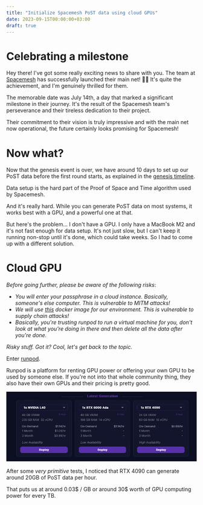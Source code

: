 ```yaml
---
title: "Initialize Spacemesh PoST data using cloud GPUs"
date: 2023-09-15T00:00:00+03:00
draft: true
---
```


# Celebrating a milestone

Hey there! I've got some really exciting news to share with you. The team at [Spacemesh](https://spacemesh.io) has successfully launched their main net! 🚀🚀 It's quite the achievement, and I'm genuinely thrilled for them.

The memorable date was July 14th, a day that marked a significant milestone in their journey. It's the result of the Spacemesh team's perseverance and their tireless dedication to their project.

Their commitment to their vision is truly impressive and with the main net now operational, the future certainly looks promising for Spacemesh!

# Now what?

Now that the genesis event is over, we have around 10 days to set up our PoST data before the first round starts, as explained in the [genesis timeline](https://spacemesh.io/blog/genesis-timeline/).

Data setup is the hard part of the Proof of Space and Time algorithm used by Spacemesh.

And it's really hard. While you can generate PoST data on most systems, it works best with a GPU, and a powerful one at that.

But here's the problem... I don't have a GPU. I only have a MacBook M2 and it's not fast enough for data setup. It's not just slow, but I can't keep it running non-stop until it's done, which could take weeks. So I had to come up with a different solution.

# Cloud GPU

_Before going further, please be aware of the following risks_:

- _You will enter your passphrase in a cloud instance. Basically, someone's else computer. This is vulnerable to MITM attacks!_
- _We will use [this](https://github.com/selkies-project/docker-nvidia-glx-desktop) docker image for our environment. This is vulnerable to supply chain attacks!_
- _Basically, you're trusting runpod to run a virtual machine for you, don't look at what you're doing in there and then delete all the data after you're done._

_Risky stuff. Got it? Cool, let's get back to the topic._

Enter [runpod](runpod.io).

Runpod is a platform for renting GPU power or offering your own GPU to be used by someone else. If you're not into that whole community thing, they also have their own GPUs and their pricing is pretty good.

![Runpod Pricing](images/runpod-pricing.png)

After some _very primitive_ tests, I noticed that RTX 4090 can generate around 20GB of PoST data per hour.

That puts us at around 0.03$ / GB or around 30$ worth of GPU computing power for every TB.
